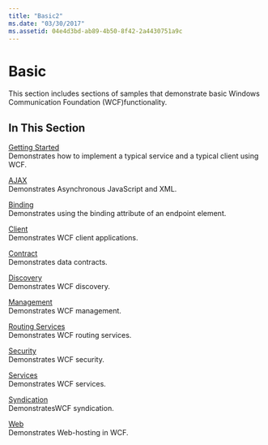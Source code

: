 ```yaml
---
title: "Basic2"
ms.date: "03/30/2017"
ms.assetid: 04e4d3bd-ab89-4b50-8f42-2a4430751a9c
---
```

# Basic
This section includes sections of samples that demonstrate basic Windows Communication Foundation (WCF)functionality.  
  
## In This Section  
 [Getting Started](getting-started-sample.md)  
 Demonstrates how to implement a typical service and a typical client using WCF.  
  
 [AJAX](ajax.md)  
 Demonstrates Asynchronous JavaScript and XML.  
  
 [Binding](binding.md)  
 Demonstrates using the binding attribute of an endpoint element.  
  
 [Client](client.md)  
 Demonstrates WCF client applications.  
  
 [Contract](contract.md)  
 Demonstrates data contracts.  
  
 [Discovery](discovery-samples.md)  
 Demonstrates WCF discovery.  
  
 [Management](management.md)  
 Demonstrates WCF management.  
  
 [Routing Services](routing-services.md)  
 Demonstrates WCF routing services.  
  
 [Security](security-in-wcf.md)  
 Demonstrates WCF security.  
  
 [Services](services.md)  
 Demonstrates WCF services.  
  
 [Syndication](syndication.md)  
 DemonstratesWCF syndication.  
  
 [Web](web.md)  
 Demonstrates Web-hosting in WCF.
